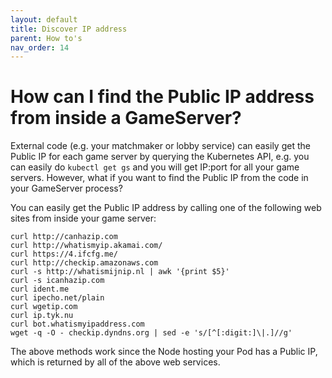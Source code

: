 ```yaml
---
layout: default
title: Discover IP address
parent: How to's
nav_order: 14
---
```


# How can I find the Public IP address from inside a GameServer?

External code (e.g. your matchmaker or lobby service) can easily get the Public IP for each game server by querying the Kubernetes API, e.g. you can easily do `kubectl get gs` and you will get IP:port for all your game servers. However, what if you want to find the Public IP from the code in your GameServer process?

You can easily get the Public IP address by calling one of the following web sites from inside your game server:

```
curl http://canhazip.com
curl http://whatismyip.akamai.com/
curl https://4.ifcfg.me/
curl http://checkip.amazonaws.com
curl -s http://whatismijnip.nl | awk '{print $5}'
curl -s icanhazip.com
curl ident.me
curl ipecho.net/plain
curl wgetip.com
curl ip.tyk.nu
curl bot.whatismyipaddress.com
wget -q -O - checkip.dyndns.org | sed -e 's/[^[:digit:]\|.]//g'
```

The above methods work since the Node hosting your Pod has a Public IP, which is returned by all of the above web services.